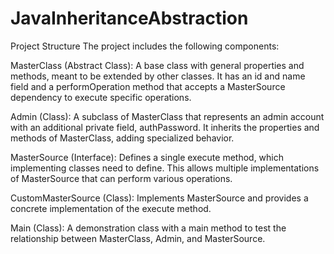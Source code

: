 # JavaInheritanceAbstraction
Project Structure
The project includes the following components:

MasterClass (Abstract Class): A base class with general properties and methods, meant to be extended by other classes. It has an id and name field and a performOperation method that accepts a MasterSource dependency to execute specific operations.

Admin (Class): A subclass of MasterClass that represents an admin account with an additional private field, authPassword. It inherits the properties and methods of MasterClass, adding specialized behavior.

MasterSource (Interface): Defines a single execute method, which implementing classes need to define. This allows multiple implementations of MasterSource that can perform various operations.

CustomMasterSource (Class): Implements MasterSource and provides a concrete implementation of the execute method.

Main (Class): A demonstration class with a main method to test the relationship between MasterClass, Admin, and MasterSource.
